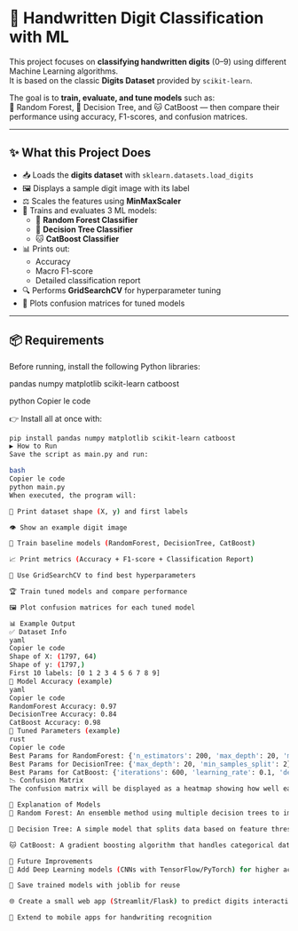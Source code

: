 # 🔢 Handwritten Digit Classification with ML

This project focuses on **classifying handwritten digits** (0–9) using different Machine Learning algorithms.  
It is based on the classic **Digits Dataset** provided by `scikit-learn`.  

The goal is to **train, evaluate, and tune models** such as:  
🌲 Random Forest, 🌳 Decision Tree, and 🐱 CatBoost — then compare their performance using accuracy, F1-scores, and confusion matrices.  

---

## ✨ What this Project Does
- 📥 Loads the **digits dataset** with `sklearn.datasets.load_digits`  
- 🖼️ Displays a sample digit image with its label  
- ⚖️ Scales the features using **MinMaxScaler**  
- 🧠 Trains and evaluates 3 ML models:  
  - 🌲 **Random Forest Classifier**  
  - 🌳 **Decision Tree Classifier**  
  - 🐱 **CatBoost Classifier**  
- 📊 Prints out:
  - Accuracy  
  - Macro F1-score  
  - Detailed classification report  
- 🔍 Performs **GridSearchCV** for hyperparameter tuning  
- 🎨 Plots confusion matrices for tuned models  

---

## 📦 Requirements

Before running, install the following Python libraries:  

pandas
numpy
matplotlib
scikit-learn
catboost

python
Copier le code

👉 Install all at once with:
```bash
pip install pandas numpy matplotlib scikit-learn catboost
▶️ How to Run
Save the script as main.py and run:

bash
Copier le code
python main.py
When executed, the program will:

🧾 Print dataset shape (X, y) and first labels

👁️ Show an example digit image

🤖 Train baseline models (RandomForest, DecisionTree, CatBoost)

📈 Print metrics (Accuracy + F1-score + Classification Report)

🔧 Use GridSearchCV to find best hyperparameters

🏆 Train tuned models and compare performance

🖼️ Plot confusion matrices for each tuned model

📊 Example Output
✅ Dataset Info
yaml
Copier le code
Shape of X: (1797, 64)
Shape of y: (1797,)
First 10 labels: [0 1 2 3 4 5 6 7 8 9]
🤖 Model Accuracy (example)
yaml
Copier le code
RandomForest Accuracy: 0.97
DecisionTree Accuracy: 0.84
CatBoost Accuracy: 0.98
🔧 Tuned Parameters (example)
rust
Copier le code
Best Params for RandomForest: {'n_estimators': 200, 'max_depth': 20, 'min_samples_split': 2}
Best Params for DecisionTree: {'max_depth': 20, 'min_samples_split': 2}
Best Params for CatBoost: {'iterations': 600, 'learning_rate': 0.1, 'depth': 6}
📉 Confusion Matrix
The confusion matrix will be displayed as a heatmap showing how well each digit is classified.

📖 Explanation of Models
🌲 Random Forest: An ensemble method using multiple decision trees to improve accuracy and reduce overfitting.

🌳 Decision Tree: A simple model that splits data based on feature thresholds, good for interpretability but prone to overfitting.

🐱 CatBoost: A gradient boosting algorithm that handles categorical data well and often outperforms traditional models.

🔮 Future Improvements
🧠 Add Deep Learning models (CNNs with TensorFlow/PyTorch) for higher accuracy

💾 Save trained models with joblib for reuse

🌐 Create a small web app (Streamlit/Flask) to predict digits interactively

📱 Extend to mobile apps for handwriting recognition


